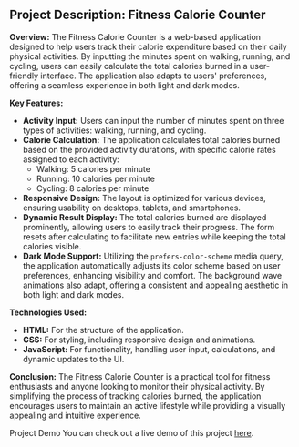 ## Project Description: Fitness Calorie Counter

**Overview:**
The Fitness Calorie Counter is a web-based application designed to help users track their calorie expenditure based on their daily physical activities. By inputting the minutes spent on walking, running, and cycling, users can easily calculate the total calories burned in a user-friendly interface. The application also adapts to users' preferences, offering a seamless experience in both light and dark modes.

**Key Features:**
- **Activity Input:** Users can input the number of minutes spent on three types of activities: walking, running, and cycling.
- **Calorie Calculation:** The application calculates total calories burned based on the provided activity durations, with specific calorie rates assigned to each activity:
  - Walking: 5 calories per minute
  - Running: 10 calories per minute
  - Cycling: 8 calories per minute
- **Responsive Design:** The layout is optimized for various devices, ensuring usability on desktops, tablets, and smartphones.
- **Dynamic Result Display:** The total calories burned are displayed prominently, allowing users to easily track their progress. The form resets after calculating to facilitate new entries while keeping the total calories visible.
- **Dark Mode Support:** Utilizing the `prefers-color-scheme` media query, the application automatically adjusts its color scheme based on user preferences, enhancing visibility and comfort. The background wave animations also adapt, offering a consistent and appealing aesthetic in both light and dark modes.

**Technologies Used:**
- **HTML:** For the structure of the application.
- **CSS:** For styling, including responsive design and animations.
- **JavaScript:** For functionality, handling user input, calculations, and dynamic updates to the UI.

**Conclusion:**
The Fitness Calorie Counter is a practical tool for fitness enthusiasts and anyone looking to monitor their physical activity. By simplifying the process of tracking calories burned, the application encourages users to maintain an active lifestyle while providing a visually appealing and intuitive experience.

Project Demo
You can check out a live demo of this project [here](https://shippudden.github.io/Calorie-Counter/).

